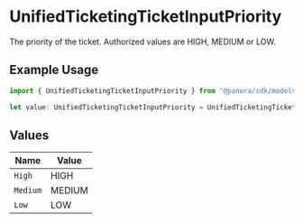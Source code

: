 # UnifiedTicketingTicketInputPriority

The priority of the ticket. Authorized values are HIGH, MEDIUM or LOW.

## Example Usage

```typescript
import { UnifiedTicketingTicketInputPriority } from "@panora/sdk/models/components";

let value: UnifiedTicketingTicketInputPriority = UnifiedTicketingTicketInputPriority.High;
```

## Values

| Name     | Value    |
| -------- | -------- |
| `High`   | HIGH     |
| `Medium` | MEDIUM   |
| `Low`    | LOW      |